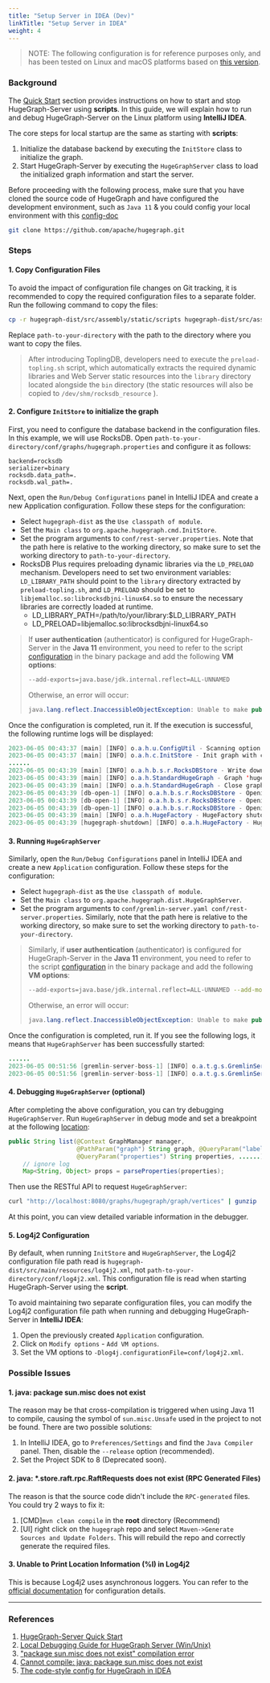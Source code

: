 ```yaml
---
title: "Setup Server in IDEA (Dev)"
linkTitle: "Setup Server in IDEA"
weight: 4
---
```


> NOTE: The following configuration is for reference purposes only, and has been tested on Linux and macOS platforms based on [this version](https://github.com/apache/incubator-hugegraph/commit/a946ad1de4e8f922251a5241ffc957c33379677f).

### Background

The [Quick Start](/docs/quickstart/hugegraph/hugegraph-server/) section provides instructions on how to start and stop HugeGraph-Server using **scripts**. In this guide, we will explain how to run and debug HugeGraph-Server on the Linux platform using **IntelliJ IDEA**.

The core steps for local startup are the same as starting with **scripts**:

1. Initialize the database backend by executing the `InitStore` class to initialize the graph.
2. Start HugeGraph-Server by executing the `HugeGraphServer` class to load the initialized graph information and start the server.

Before proceeding with the following process, make sure that you have cloned the source code of HugeGraph
and have configured the development environment, such as `Java 11` & you could config your local environment
with this [config-doc](https://github.com/apache/incubator-hugegraph/wiki/The-style-config-for-HugeGraph-in-IDEA)

```bash
git clone https://github.com/apache/hugegraph.git
```

### Steps

#### 1. Copy Configuration Files

To avoid the impact of configuration file changes on Git tracking, it is recommended to copy the required configuration files to a separate folder. Run the following command to copy the files:

```bash
cp -r hugegraph-dist/src/assembly/static/scripts hugegraph-dist/src/assembly/static/conf path-to-your-directory
```

Replace `path-to-your-directory` with the path to the directory where you want to copy the files.

> After introducing ToplingDB, developers need to execute the `preload-topling.sh` script, which automatically extracts the required dynamic libraries and Web Server static resources into the `library` directory located alongside the `bin` directory (the static resources will also be copied to `/dev/shm/rocksdb_resource` ).

#### 2. Configure `InitStore` to initialize the graph

First, you need to configure the database backend in the configuration files. In this example, we will use RocksDB. Open `path-to-your-directory/conf/graphs/hugegraph.properties` and configure it as follows:

```properties
backend=rocksdb
serializer=binary
rocksdb.data_path=.
rocksdb.wal_path=.
```

Next, open the `Run/Debug Configurations` panel in IntelliJ IDEA and create a new Application configuration. Follow these steps for the configuration:

- Select `hugegraph-dist` as the `Use classpath of module`.
- Set the `Main class` to `org.apache.hugegraph.cmd.InitStore`.
- Set the program arguments to `conf/rest-server.properties`. Note that the path here is relative to the working directory, so make sure to set the working directory to `path-to-your-directory`.
- RocksDB Plus requires preloading dynamic libraries via the `LD_PRELOAD` mechanism. Developers need to set two environment variables: `LD_LIBRARY_PATH` should point to the `library` directory extracted by `preload-topling.sh`, and `LD_PRELOAD` should be set to `libjemalloc.so:librocksdbjni-linux64.so` to ensure the necessary libraries are correctly loaded at runtime.
  - LD_LIBRARY_PATH=/path/to/your/library:$LD_LIBRARY_PATH
  - LD_PRELOAD=libjemalloc.so:librocksdbjni-linux64.so

> If **user authentication** (authenticator) is configured for HugeGraph-Server in the **Java 11** environment, you need to refer to the script [configuration](https://github.com/apache/incubator-hugegraph/blob/master/hugegraph-server/hugegraph-dist/src/assembly/static/bin/init-store.sh#L52) in the binary package and add the following **VM options**:
>
> ```bash
> --add-exports=java.base/jdk.internal.reflect=ALL-UNNAMED
> ```
>
> Otherwise, an error will occur:
>
> ```java
> java.lang.reflect.InaccessibleObjectException: Unable to make public static synchronized void jdk.internal.reflect.Reflection.registerFieldsToFilter(java.lang.Class,java.lang.String[]) accessible: module java.base does not "exports jdk.internal.reflect" to unnamed module @xxx
> ```

Once the configuration is completed, run it. If the execution is successful, the following runtime logs will be displayed:

```java
2023-06-05 00:43:37 [main] [INFO] o.a.h.u.ConfigUtil - Scanning option 'graphs' directory './conf/graphs'
2023-06-05 00:43:37 [main] [INFO] o.a.h.c.InitStore - Init graph with config file: ./conf/graphs/hugegraph.properties
......
2023-06-05 00:43:39 [main] [INFO] o.a.h.b.s.r.RocksDBStore - Write down the backend version: 1.11
2023-06-05 00:43:39 [main] [INFO] o.a.h.StandardHugeGraph - Graph 'hugegraph' has been initialized
2023-06-05 00:43:39 [main] [INFO] o.a.h.StandardHugeGraph - Close graph standardhugegraph[hugegraph]
2023-06-05 00:43:39 [db-open-1] [INFO] o.a.h.b.s.r.RocksDBStore - Opening RocksDB with data path: ./m
2023-06-05 00:43:39 [db-open-1] [INFO] o.a.h.b.s.r.RocksDBStore - Opening RocksDB with data path: ./s
2023-06-05 00:43:39 [db-open-1] [INFO] o.a.h.b.s.r.RocksDBStore - Opening RocksDB with data path: ./g
2023-06-05 00:43:39 [main] [INFO] o.a.h.HugeFactory - HugeFactory shutdown
2023-06-05 00:43:39 [hugegraph-shutdown] [INFO] o.a.h.HugeFactory - HugeGraph is shutting down
```

#### 3. Running `HugeGraphServer`

Similarly, open the `Run/Debug Configurations` panel in IntelliJ IDEA and create a new `Application` configuration. Follow these steps for the configuration:

- Select `hugegraph-dist` as the `Use classpath of module`.
- Set the `Main class` to `org.apache.hugegraph.dist.HugeGraphServer`.
- Set the program arguments to `conf/gremlin-server.yaml conf/rest-server.properties`. Similarly, note that the path here is relative to the working directory, so make sure to set the working directory to `path-to-your-directory`.

> Similarly, if **user authentication** (authenticator) is configured for HugeGraph-Server in the **Java 11** environment, you need to refer to the script [configuration](https://github.com/apache/incubator-hugegraph/blob/master/hugegraph-server/hugegraph-dist/src/assembly/static/bin/hugegraph-server.sh#L124) in the binary package and add the following **VM options**:
>
> ```bash
> --add-exports=java.base/jdk.internal.reflect=ALL-UNNAMED --add-modules=jdk.unsupported --add-exports=java.base/sun.nio.ch=ALL-UNNAMED
> ```
> Otherwise, an error will occur:
>
> ```java
> java.lang.reflect.InaccessibleObjectException: Unable to make public static synchronized void jdk.internal.reflect.Reflection.registerFieldsToFilter(java.lang.Class,java.lang.String[]) accessible: module java.base does not "exports jdk.internal.reflect" to unnamed module @xxx
> ```

Once the configuration is completed, run it. If you see the following logs, it means that `HugeGraphServer` has been successfully started:

```java
......
2023-06-05 00:51:56 [gremlin-server-boss-1] [INFO] o.a.t.g.s.GremlinServer - Gremlin Server configured with worker thread pool of 1, gremlin pool of 8 and boss thread pool of 1.
2023-06-05 00:51:56 [gremlin-server-boss-1] [INFO] o.a.t.g.s.GremlinServer - Channel started at port 8182.
```

#### 4. Debugging `HugeGraphServer` (optional)

After completing the above configuration, you can try debugging `HugeGraphServer`. Run `HugeGraphServer` in debug mode and set a breakpoint at the following [location](https://github.com/apache/hugegraph/blob/a946ad1de4e8f922251a5241ffc957c33379677f/hugegraph-api/src/main/java/org/apache/hugegraph/api/graph/VertexAPI.java#L238):

```java
public String list(@Context GraphManager manager,
                   @PathParam("graph") String graph, @QueryParam("label") String label,
                   @QueryParam("properties") String properties, ......) {
    // ignore log
    Map<String, Object> props = parseProperties(properties);
```

Then use the RESTful API to request `HugeGraphServer`:

```bash
curl "http://localhost:8080/graphs/hugegraph/graph/vertices" | gunzip
```

At this point, you can view detailed variable information in the debugger.

#### 5. Log4j2 Configuration

By default, when running `InitStore` and `HugeGraphServer`, the Log4j2 configuration file path read is `hugegraph-dist/src/main/resources/log4j2.xml`, not `path-to-your-directory/conf/log4j2.xml`. This configuration file is read when starting HugeGraph-Server using the **script**.

To avoid maintaining two separate configuration files, you can modify the Log4j2 configuration file path when running and debugging HugeGraph-Server in **IntelliJ IDEA**:

1. Open the previously created `Application` configuration.
2. Click on `Modify options` - `Add VM options`.
3. Set the VM options to `-Dlog4j.configurationFile=conf/log4j2.xml`.

### Possible Issues

#### 1. java: package sun.misc does not exist

The reason may be that cross-compilation is triggered when using Java 11 to compile, causing the symbol of `sun.misc.Unsafe` used in the project to not be found. There are two possible solutions:

1. In IntelliJ IDEA, go to `Preferences/Settings` and find the `Java Compiler` panel. Then, disable the `--release` option (recommended).
2. Set the Project SDK to 8 (Deprecated soon).

#### 2. java: *.store.raft.rpc.RaftRequests does not exist (RPC Generated Files)

The reason is that the source code didn't include the `RPC-generated` files. You could try 2 ways to fix it:
1. [CMD]`mvn clean compile` in the **root** directory (Recommend)
2. [UI] right click on the `hugegraph` repo and select `Maven->Generate Sources and Update Folders`. This will rebuild the repo and correctly generate the required files.

#### 3. Unable to Print Location Information (%l) in Log4j2

This is because Log4j2 uses asynchronous loggers. You can refer to the [official documentation](https://logging.apache.org/log4j/2.x/manual/layouts.html#LocationInformation) for configuration details.

---

### References

1. [HugeGraph-Server Quick Start](/docs/quickstart/hugegraph/hugegraph-server/)
2. [Local Debugging Guide for HugeGraph Server (Win/Unix)](https://gist.github.com/imbajin/1661450f000cd62a67e46d4f1abfe82c)
3. ["package sun.misc does not exist" compilation error](https://youtrack.jetbrains.com/issue/IDEA-180033)
4. [Cannot compile: java: package sun.misc does not exist](https://youtrack.jetbrains.com/issue/IDEA-201168)
5. [The code-style config for HugeGraph in IDEA](https://github.com/apache/incubator-hugegraph/wiki/The-style-config-for-HugeGraph-in-IDEA)
